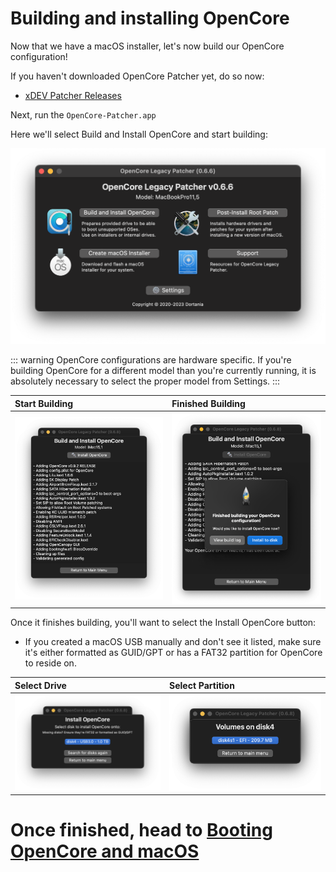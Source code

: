 # Building and installing OpenCore

Now that we have a macOS installer, let's now build our OpenCore configuration!

If you haven't downloaded OpenCore Patcher yet, do so now:

* [xDEV Patcher Releases](https://github.com/dortania/Opencore-Legacy-Patcher/releases)

Next, run the `OpenCore-Patcher.app`

Here we'll select Build and Install OpenCore and start building:


<div align="left">
             <img src="./images/OCLP-GUI-Main-Menu.png" alt="OCLP GUI Main Menu" width="700" />
</div>

::: warning
OpenCore configurations are hardware specific.
If you're building OpenCore for a different model than you're currently running, it is absolutely necessary to select the proper model from Settings.
:::


| Start Building | Finished Building |
| :--- | :--- |
| <img src="./images/OCLP-GUI-Build-Start.png" alt="Build start" width="600" /> | <img src="./images/OCLP-GUI-Build-Finished.png" alt="Build finished" width="600" /> |


Once it finishes building, you'll want to select the Install OpenCore button:

* If you created a macOS USB manually and don't see it listed, make sure it's either formatted as GUID/GPT or has a FAT32 partition for OpenCore to reside on.


| Select Drive | Select Partition |
| :--- | :--- |
| <img src="./images/OCLP-GUI-EFI-Select-Disk.png" alt="Select disk" width="600" /> | <img src="./images/OCLP-GUI-EFI-Select-Partition.png" alt="Select partition" width="600" /> |



# Once finished, head to [Booting OpenCore and macOS](./BOOT.md)
